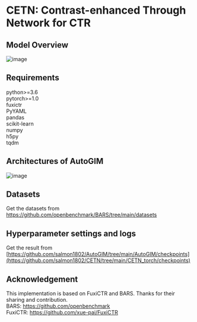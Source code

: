 # CETN: Contrast-enhanced Through Network for CTR
## Model Overview
![image](https://github.com/salmon1802/CETN/assets/73091798/d1966de7-7512-4d3b-9ce3-db5228c97654)

## Requirements
python>=3.6  
pytorch>=1.0  
fuxictr  
PyYAML  
pandas  
scikit-learn  
numpy  
h5py  
tqdm  
## Architectures of AutoGIM
![image](https://github.com/salmon1802/CETN/assets/73091798/706cd1b1-81a7-4a0e-b056-4ca1e11125a0)

## Datasets
Get the datasets from https://github.com/openbenchmark/BARS/tree/main/datasets

## Hyperparameter settings and logs
Get the result from [https://github.com/salmon1802/AutoGIM/tree/main/AutoGIM/checkpoints](https://github.com/salmon1802/CETN/tree/main/CETN_torch/checkpoints)

## Acknowledgement
This implementation is based on FuxiCTR and BARS. Thanks for their sharing and contribution.  
BARS: https://github.com/openbenchmark  
FuxiCTR: https://github.com/xue-pai/FuxiCTR
